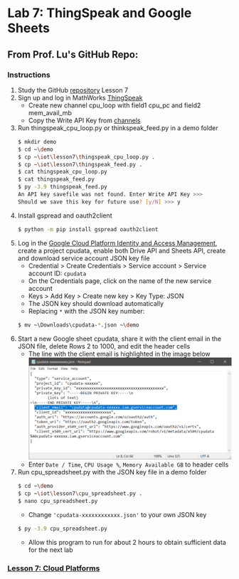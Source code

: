 # Lab 7: ThingSpeak and Google Sheets
## From Prof. Lu's GitHub Repo:
### Instructions
1. Study the GitHub [repository](https://github.com/kevinwlu/iot) Lesson 7
2. Sign up and log in MathWorks [ThingSpeak](https://thingspeak.com/)
   - Create new channel cpu_loop with field1 cpu_pc and field2 mem_avail_mb
   - Copy the Write API Key from [channels](https://thingspeak.com/channels)
   <!--KLNN2NC7GQHP3FV3-->
3. Run thingspeak_cpu_loop.py or thinkspeak_feed.py in a demo folder
   ```sh
   $ mkdir demo
   $ cd ~\demo
   $ cp ~\iot\lesson7\thingspeak_cpu_loop.py .
   $ cp ~\iot\lesson7\thingspeak_feed.py .
   $ cat thingspeak_cpu_loop.py
   $ cat thingspeak_feed.py
   $ py -3.9 thingspeak_feed.py
   An API key savefile was not found. Enter Write API Key >>>
   Should we save this key for future use? [y/N] >>> y
   ```
4. Install gspread and oauth2client
   ```sh
   $ python -m pip install gspread oauth2client
   ```
5. Log in the [Google Cloud Platform Identity and Access Management](https://console.developers.google.com/projectselector/iam-admin/iam), create a project cpudata, enable both Drive API and Sheets API, create and download service account JSON key file
   - Credential > Create Credentials > Service account > Service account ID: `cpudata`
   - On the Credentials page, click on the name of the new service account
   - Keys > Add Key > Create new key > Key Type: JSON
   - The JSON key should download automatically
   - Replacing `*` with the JSON key number:
   ```sh
   $ mv ~\Downloads\cpudata-*.json ~\demo
   ```
6. Start a new Google sheet cpudata, share it with the client email in the JSON file, delete Rows 2 to 1000, and edit the header cells
   - The line with the client email is highlighted in the image below
   ![Client Email](client_email.png)
   - Enter `Date / Time`, `CPU Usage %`, `Memory Available GB` to header cells
7. Run cpu_spreadsheet.py with the JSON key file in a demo folder
   ```sh
   $ cd ~\demo
   $ cp ~\iot\lesson7\cpu_spreadsheet.py .
   $ nano cpu_spreadsheet.py
   ```
   - Change `'cpudata-xxxxxxxxxxxx.json'` to your own JSON key
   ```sh
   $ py -3.9 cpu_spreadsheet.py
   ```
   - Allow this program to run for about 2 hours to obtain sufficient data for the next lab
### [Lesson 7: Cloud Platforms](lesson7/README.md)

